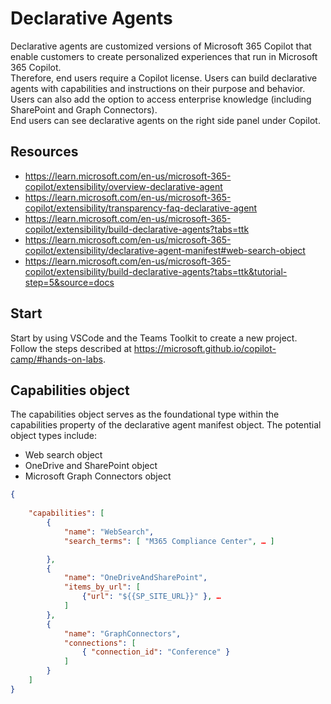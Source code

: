 # Declarative Agents

Declarative agents are customized versions of Microsoft 365 Copilot that enable customers to create personalized experiences that run in Microsoft 365 Copilot.  
Therefore, end users require a Copilot license.  Users can build declarative agents with capabilities and instructions on their purpose and behavior. Users can also add the option to access enterprise knowledge (including SharePoint and Graph Connectors).  
End users can see declarative agents on the right side panel under Copilot.

## Resources

- https://learn.microsoft.com/en-us/microsoft-365-copilot/extensibility/overview-declarative-agent
- https://learn.microsoft.com/en-us/microsoft-365-copilot/extensibility/transparency-faq-declarative-agent
- https://learn.microsoft.com/en-us/microsoft-365-copilot/extensibility/build-declarative-agents?tabs=ttk
- https://learn.microsoft.com/en-us/microsoft-365-copilot/extensibility/declarative-agent-manifest#web-search-object
- https://learn.microsoft.com/en-us/microsoft-365-copilot/extensibility/build-declarative-agents?tabs=ttk&tutorial-step=5&source=docs

## Start

Start by using VSCode and the Teams Toolkit to create a new project.
Follow the steps described at https://microsoft.github.io/copilot-camp/#hands-on-labs.

## Capabilities object

The capabilities object serves as the foundational type within the capabilities property of the declarative agent manifest object. The potential object types include:

- Web search object
- OneDrive and SharePoint object
- Microsoft Graph Connectors object

~~~json
{ 
    
    "capabilities": [
        {
            "name": "WebSearch",
            "search_terms": [ "M365 Compliance Center", … ]

        },
        {
            "name": "OneDriveAndSharePoint",
            "items_by_url": [
                {"url": "${{SP_SITE_URL}}" }, … 
            ]
        },
        {
            "name": "GraphConnectors",
            "connections": [
                { "connection_id": "Conference" }
            ]
        }
    ]
}
~~~

